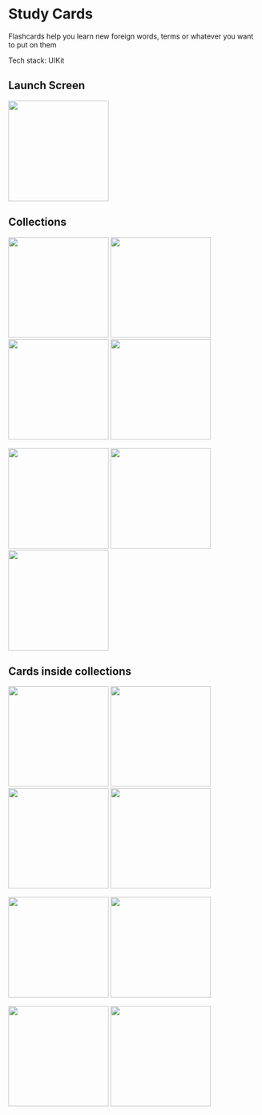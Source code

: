 # Study Cards

Flashcards help you learn new foreign words, terms or whatever you want to put on them

Tech stack: UIKit

## Launch Screen

<img src="https://user-images.githubusercontent.com/105456398/196000165-f44b96c2-7ccc-4d4d-9ab6-08a294b06a06.png" width="200" />

## Collections

<img src="https://user-images.githubusercontent.com/105456398/196000228-2e4f4b0f-2129-4521-bd2c-dbd89911adf3.png" width="200" /> <img src="https://user-images.githubusercontent.com/105456398/196000266-53671e84-a93f-43de-8dee-9ee025c18f53.png" width="200" /> <img src="https://user-images.githubusercontent.com/105456398/196000365-1f7da5e1-1bd9-463b-9d3c-306637817632.png" width="200" /> <img src="https://user-images.githubusercontent.com/105456398/196000312-c9d22083-9d93-4ca6-8069-9ed66161016b.png" width="200" />

<img src="https://user-images.githubusercontent.com/105456398/196000433-d0793423-799d-4dc1-8fb4-b4e408c95cde.png" width="200" /> <img src="https://user-images.githubusercontent.com/105456398/196000535-46941698-0499-462c-a9f0-546ba03278da.png" width="200" /> <img src="https://user-images.githubusercontent.com/105456398/196000667-05be49d8-b296-4728-8396-8c4f69e368df.png" width="200" />

## Cards inside collections

<img src="https://user-images.githubusercontent.com/105456398/196000747-ed089880-c46d-44dd-a820-0b87d16af0de.png" width="200" /> <img src="https://user-images.githubusercontent.com/105456398/196000821-4bc0fec3-e870-4c2c-8170-0bf29b69560c.png" width="200" /> <img src="https://user-images.githubusercontent.com/105456398/196000955-8c560944-3e49-4bab-8d69-5b0d0d8b006a.png" width="200" /> <img src="https://user-images.githubusercontent.com/105456398/196001068-81189ce6-dc8e-467a-b97f-56e460b53f73.png" width="200" />

<img src="https://user-images.githubusercontent.com/105456398/196001180-fb5dc0d0-fb58-40d0-81e4-f18e58ddf652.png" width="200" /> <img src="https://user-images.githubusercontent.com/105456398/196001258-9dbf5bf7-d368-43ec-b167-6d471193ff97.png" width="200" />


<img src="https://user-images.githubusercontent.com/105456398/196001281-b26ecf1f-1024-4636-a9ea-62551df323a0.png" width="200" /> <img src="https://user-images.githubusercontent.com/105456398/196001226-87ebf1bf-4287-41fb-b793-59f7d9da4764.png" width="200" />






